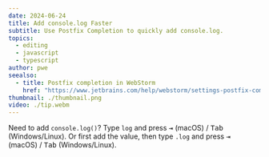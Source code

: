 ```yaml
---
date: 2024-06-24
title: Add console.log Faster
subtitle: Use Postfix Completion to quickly add console.log.
topics:
  - editing
  - javascript
  - typescript
author: pwe
seealso:
  - title: Postfix completion in WebStorm
    href: "https://www.jetbrains.com/help/webstorm/settings-postfix-completion.html"
thumbnail: ./thumbnail.png
video: ./tip.webm
---
```


Need to add `console.log()`?
Type `log` and press <kbd>⇥</kbd> (macOS) / <kbd>Tab</kbd> (Windows/Linux).
Or first add the value, then type `.log` and press <kbd>⇥</kbd> (macOS) / <kbd>Tab</kbd> (Windows/Linux).
